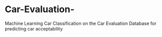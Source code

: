 # Car-Evaluation-
Machine Learning Car Classification on the Car Evaluation Database for predicting car acceptability
